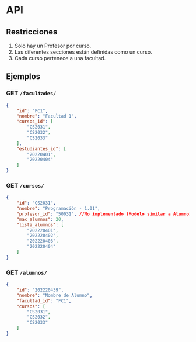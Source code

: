 # API

## Restricciones
1. Solo hay un Profesor por curso.
2. Las diferentes secciones están definidas como un curso.
3. Cada curso pertenece a una facultad.

## Ejemplos

### GET `/facultades/`
```json
{
    "id": "FC1",
    "nombre": "Facultad 1",
    "cursos_id": [
        "CS2031",
        "CS2032",
        "CS2033"
    ],
    "estudiantes_id": [
        "20220401",
        "20220404"
    ]
}
```

### GET `/cursos/`
```json
{
    "id": "CS2031",
    "nombre": "Programación - 1.01",
    "profesor_id": "50031", //No implementado (Modelo similar a Alumno)
    "max_alumnos": 20,
    "lista_alumnos": [
        "202220401",
        "202220402",
        "202220403",
        "202220404"
    ]
}
```

### GET `/alumnos/`
```json
{
    "id": "202220439",
    "nombre": "Nombre de Alumno",
    "facultad_id": "FC1",
    "cursos": [
        "CS2031", 
        "CS2032",
        "CS2033"
    ]
}
```
